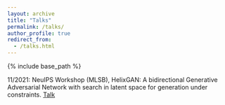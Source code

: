 ```yaml
---
layout: archive
title: "Talks"
permalink: /talks/
author_profile: true
redirect_from:
  - /talks.html
---
```



{% include base_path %}

11/2021: NeuIPS Workshop (MLSB), HelixGAN: A bidirectional Generative Adversarial Network with search in latent space for generation under constraints.    [Talk](https://recorder-v3.slideslive.com/?share=54078&s=518da677-492e-4627-96ce-c0190976326c)   
